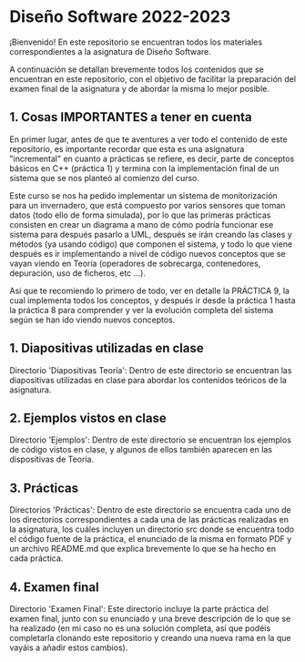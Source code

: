 # Diseño Software 2022-2023

¡Bienvenido! En este repositorio se encuentran todos los materiales correspondientes a la asignatura de Diseño Software.

A continuación se detallan brevemente todos los contenidos que se encuentran en este repositorio, con el objetivo de facilitar la preparación del examen final de la asignatura y de abordar la misma lo mejor posible.

## 1. Cosas IMPORTANTES a tener en cuenta

En primer lugar, antes de que te aventures a ver todo el contenido de este repositorio, es importante recordar que esta es una asignatura "incremental" en cuanto a prácticas se refiere, es decir, parte de conceptos básicos en C++ (práctica 1) y termina con la implementación final de un sistema que se nos planteó al comienzo del curso.

Este curso se nos ha pedido implementar un sistema de monitorización para un invernadero, que está compuesto por varios sensores que toman datos (todo ello de forma simulada), por lo que las primeras prácticas consisten en crear un diagrama a mano de cómo podría funcionar ese sistema para después pasarlo a UML, después se irán creando las clases y métodos (ya usando código) que componen el sistema, y todo lo que viene después es ir implementando a nivel de código nuevos conceptos que se vayan viendo en Teoría (operadores de sobrecarga, contenedores, depuración, uso de ficheros, etc ...).

Así que te recomiendo lo primero de todo, ver en detalle la PRÁCTICA 9, la cual implementa todos los conceptos, y después ir desde la práctica 1 hasta la práctica 8 para comprender y ver la evolución completa del sistema según se han ido viendo nuevos conceptos.

## 1. Diapositivas utilizadas en clase

Directorio 'Diapositivas Teoría': Dentro de este directorio se encuentran las diapositivas utilizadas en clase para abordar los contenidos teóricos de la asignatura.

## 2. Ejemplos vistos en clase

Directorio 'Ejemplos': Dentro de este directorio se encuentran los ejemplos de código vistos en clase, y algunos de ellos también aparecen en las dispositivas de Teoría.

## 3. Prácticas

Directorios 'Prácticas': Dentro de este directorio se encuentra cada uno de los directorios correspondientes a cada una de las prácticas realizadas en la asignatura, los cuáles incluyen un directorio src donde se encuentra todo el código fuente de la práctica, el enunciado de la misma en formato PDF y un archivo README.md que explica brevemente lo que se ha hecho en cada práctica.

## 4. Examen final

Directorio 'Examen Final': Este directorio incluye la parte práctica del examen final, junto con su enunciado y una breve descripción de lo que se ha realizado (en mi caso no es una solución completa, así que podéis completarla clonando este repositorio y creando una nueva rama en la que vayáis a añadir estos cambios).
